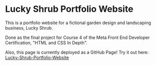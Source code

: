 # Lucky Shrub Portfolio Website

This is a portfolio website for a fictional garden design and landscaping business, Lucky Shrub. 

Done as the final project for Course 4 of the Meta Front End Developer Certification, "HTML and CSS In Depth".

Also, this page is currently deployed as a GitHub Page! Try it out here: [Lucky-Shrub-Portfolio-Website](https://siriusblue5120.github.io/Lucky-Shrub-Portfolio-Website/)
